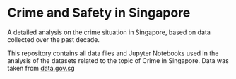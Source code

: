 # Crime and Safety in Singapore
A detailed analysis on the crime situation in Singapore, based on data collected over the past decade.

This repository contains all data files and Jupyter Notebooks used in the analysis of the datasets related to the topic of Crime in Singapore.
Data was taken from <a href="https://data.gov.sg/">data.gov.sg</a>

